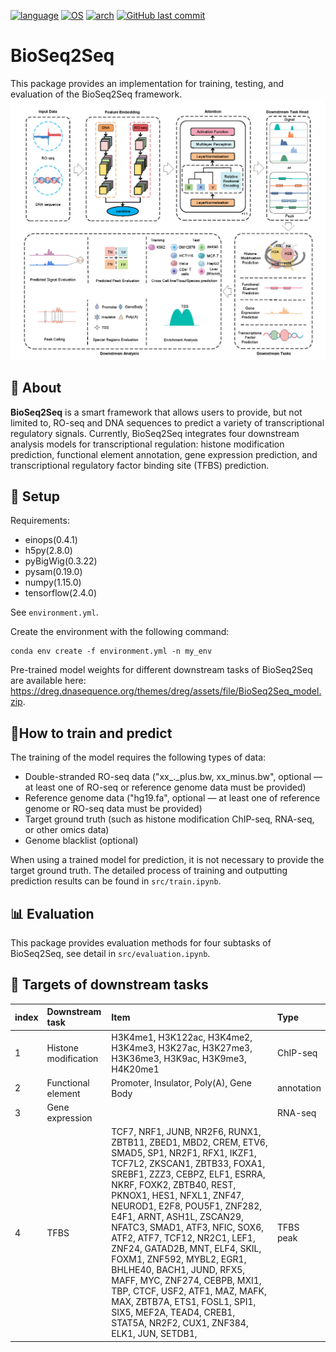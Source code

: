 [![language](https://img.shields.io/badge/language-Python-3776AB)](https://www.python.org/)
[![OS](https://img.shields.io/badge/OS-CentOS%20%7C%20Ubuntu-2C3E50)](https://www.centos.org/)
[![arch](https://img.shields.io/badge/arch-x86__64-blue)](https://en.wikipedia.org/wiki/X86-64)
[![GitHub last commit](https://img.shields.io/github/last-commit/zhichunlizzx/BioSeq2Seq)](https://github.com/zhichunlizzx/BioSeq2Seq/commits)

# BioSeq2Seq
This package provides an implementation for training, testing, and evaluation of the BioSeq2Seq framework.
![Hi](https://github.com/zhichunlizzx/BioSeq2Seq/blob/master/BioSeq2Seq.gateway.png?v=4&s=200 "dREG gateway")

## 🚀 About
**BioSeq2Seq** is a smart framework that allows users to provide, but not limited to, RO-seq and DNA sequences to predict a variety of transcriptional regulatory signals. Currently, BioSeq2Seq integrates four downstream analysis models for transcriptional regulation: histone modification prediction, functional element annotation, gene expression prediction, and transcriptional regulatory factor binding site (TFBS) prediction.

## 🔧 Setup
Requirements:
*   einops(0.4.1)
*   h5py(2.8.0)
*   pyBigWig(0.3.22)
*   pysam(0.19.0)
*   numpy(1.15.0)
*   tensorflow(2.4.0)

See `environment.yml`.

Create the environment with the following command:

```shell
conda env create -f environment.yml -n my_env
```

Pre-trained model weights for different downstream tasks of BioSeq2Seq are available here: https://dreg.dnasequence.org/themes/dreg/assets/file/BioSeq2Seq_model.zip.

## 📝How to train and predict
The training of the model requires the following types of data:
*   Double-stranded RO-seq data ("xx_._plus.bw, xx_minus.bw", optional — at least one of RO-seq or reference genome data must be provided)
*   Reference genome data ("hg19.fa", optional — at least one of reference genome or RO-seq data must be provided)
*   Target ground truth (such as histone modification ChIP-seq, RNA-seq, or other omics data)
*   Genome blacklist (optional)

When using a trained model for prediction, it is not necessary to provide the target ground truth. The detailed process of training and outputting prediction results can be found in `src/train.ipynb`.

## 📊 Evaluation
This package provides evaluation methods for four subtasks of BioSeq2Seq, see detail in `src/evaluation.ipynb`.

## 🧬 Targets of downstream tasks
|index|Downstream task|Item|Type|
|:-|:-|:-|:-|
|1|Histone modification|H3K4me1, H3K122ac, H3K4me2, H3K4me3, H3K27ac, H3K27me3, H3K36me3, H3K9ac, H3K9me3, H4K20me1|ChIP-seq|
|2|Functional element|Promoter, Insulator, Poly(A), Gene Body|annotation|
|3|Gene expression||RNA-seq|
|4|TFBS|TCF7, NRF1, JUNB, NR2F6, RUNX1, ZBTB11, ZBED1, MBD2, CREM, ETV6, SMAD5, SP1, NR2F1, RFX1, IKZF1, TCF7L2, ZKSCAN1, ZBTB33, FOXA1, SREBF1, ZZZ3, CEBPZ, ELF1, ESRRA, NKRF, FOXK2, ZBTB40, REST, PKNOX1, HES1, NFXL1, ZNF47, NEUROD1, E2F8, POU5F1, ZNF282, E4F1, ARNT, ASH1L, ZSCAN29, NFATC3, SMAD1, ATF3, NFIC, SOX6, ATF2, ATF7, TCF12, NR2C1, LEF1, ZNF24, GATAD2B, MNT, ELF4, SKIL, FOXM1, ZNF592, MYBL2, EGR1, BHLHE40, BACH1, JUND, RFX5, MAFF, MYC, ZNF274, CEBPB, MXI1, TBP, CTCF, USF2, ATF1, MAZ, MAFK, MAX, ZBTB7A, ETS1, FOSL1, SPI1, SIX5, MEF2A, TEAD4, CREB1, STAT5A, NR2F2, CUX1, ZNF384, ELK1, JUN, SETDB1, |TFBS peak|








